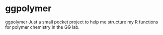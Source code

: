 # ggpolymer
ggpolymer
Just a small pocket project to help me structure my R functions for polymer chemistry in the GG lab.
